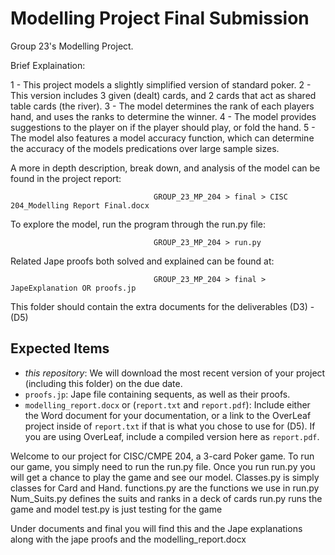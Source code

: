 # Modelling Project Final Submission

Group 23's Modelling Project.

Brief Explaination: 

1 - This project models a slightly simplified version of standard poker. 
2 - This version includes 3 given (dealt) cards, and 2 cards that act as shared table cards (the river).
3 - The model determines the rank of each players hand, and uses the ranks to determine the winner.
4 - The model provides suggestions to the player on if the player should play, or fold the hand.
5 - The model also features a model accuracy function, which can determine the accuracy of the models predications over large sample sizes.

A more in depth description, break down, and analysis of the model can be found in the project report:

                                    GROUP_23_MP_204 > final > CISC 204_Modelling Report Final.docx

To explore the model, run the program through the run.py file:

                                    GROUP_23_MP_204 > run.py

Related Jape proofs both solved and explained can be found at:

                                    GROUP_23_MP_204 > final > JapeExplanation OR proofs.jp




















This folder should contain the extra documents for the deliverables (D3) - (D5)

## Expected Items

* *this repository*: We will download the most recent version of your project (including this folder) on the due date.
* `proofs.jp`: Jape file containing sequents, as well as their proofs.
* `modelling_report.docx` or (`report.txt` and `report.pdf`): Include either the Word document for your documentation, or a link to the OverLeaf project inside of `report.txt` if that is what you chose to use for (D5). If you are using OverLeaf, include a compiled version here as `report.pdf`.


Welcome to our project for CISC/CMPE 204, a 3-card Poker game.
To run our game, you simply need to run the run.py file. Once you run run.py you will get a chance to play the game and see our model.
Classes.py is simply classes for Card and Hand.
functions.py are the functions we use in run.py
Num_Suits.py defines the suits and ranks in a deck of cards
run.py runs the game and model
test.py is just testing for the game

Under documents and final you will find this and the Jape explanations along with the jape proofs and the modelling_report.docx